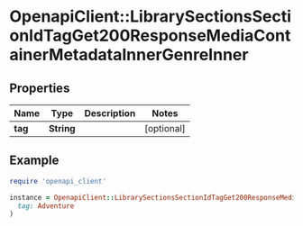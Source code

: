 # OpenapiClient::LibrarySectionsSectionIdTagGet200ResponseMediaContainerMetadataInnerGenreInner

## Properties

| Name | Type | Description | Notes |
| ---- | ---- | ----------- | ----- |
| **tag** | **String** |  | [optional] |

## Example

```ruby
require 'openapi_client'

instance = OpenapiClient::LibrarySectionsSectionIdTagGet200ResponseMediaContainerMetadataInnerGenreInner.new(
  tag: Adventure
)
```

